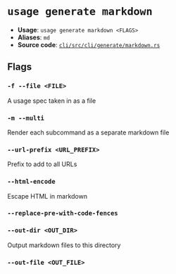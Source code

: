 # `usage generate markdown`

- **Usage**: `usage generate markdown <FLAGS>`
- **Aliases**: `md`
- **Source code**: [`cli/src/cli/generate/markdown.rs`](https://github.com/jdx/usage/blob/main/cli/src/cli/generate/markdown.rs)

## Flags

### `-f --file <FILE>`

A usage spec taken in as a file

### `-m --multi`

Render each subcommand as a separate markdown file

### `--url-prefix <URL_PREFIX>`

Prefix to add to all URLs

### `--html-encode`

Escape HTML in markdown

### `--replace-pre-with-code-fences`

### `--out-dir <OUT_DIR>`

Output markdown files to this directory

### `--out-file <OUT_FILE>`
